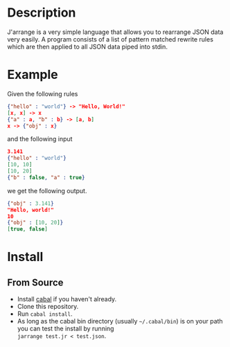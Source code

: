 # Description
J'arrange is a very simple language that allows you to rearrange JSON data very
easily.
A program consists of a list of pattern matched rewrite rules which are then
applied to all JSON data piped into stdin.
# Example
Given the following rules
``` json
{"hello" : "world"} -> "Hello, World!"
[x, x] -> x
{"a" : a, "b" : b} -> [a, b]
x -> {"obj" : x}
```
and the following input
``` json
3.141
{"hello" : "world"}
[10, 10]
[10, 20]
{"b" : false, "a" : true}
```
we get the following output.
``` json
{"obj" : 3.141}
"Hello, world!"
10
{"obj" : [10, 20]}
[true, false]
```
# Install
## From Source
+ Install [cabal](https://www.haskell.org/cabal/) if you haven't already.
+ Clone this repository.
+ Run `cabal install`.
+ As long as the cabal bin directory (usually `~/.cabal/bin`) is on your path you can test the install by running <br>
`jarrange test.jr < test.json`.
